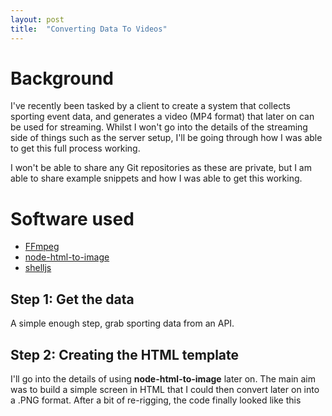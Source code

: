 ```yaml
---
layout: post
title:  "Converting Data To Videos"
---
```


# Background

I've recently been tasked by a client to create a system that collects sporting event data, and generates a video (MP4 format) that later on can be used for streaming. Whilst I won't go into the details of the streaming side of things such as the server setup, I'll be going through how I was able to get this full process working.

I won't be able to share any Git repositories as these are private, but I am able to share example snippets and how I was able to get this working.

# Software used
* [FFmpeg](https://ffmpeg.org/)
* [node-html-to-image](https://www.npmjs.com/package/node-html-to-image)
* [shelljs](https://www.npmjs.com/package/shelljs)


## Step 1: Get the data
A simple enough step, grab sporting data from an API.

## Step 2: Creating the HTML template
I'll go into the details of using **node-html-to-image** later on. The main aim was to build a simple screen in HTML that I could then convert later on into a .PNG format. After a bit of re-rigging, the code finally looked like this

```html

```